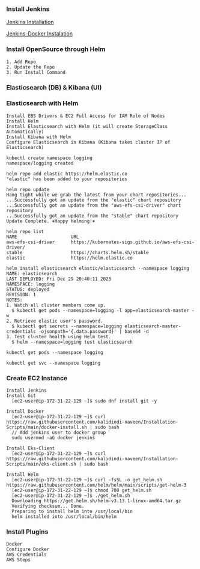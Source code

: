### Install Jenkins
[Jenkins Installation](https://www.jenkins.io/doc/tutorials/tutorial-for-installing-jenkins-on-AWS/)

[Jenkins-Docker Instalation](https://medium.com/@davidessienshare/how-to-run-jenkins-in-a-docker-container-e782647b3259#:~:text=How%20to%20run%20Jenkins%20in%20a%20docker%20container,a%20container%20using%20the%20image%20you%20just%20pulled)


### Install OpenSource through Helm
```
1. Add Repo
2. Update the Repo
3. Run Install Command
```
### Elasticsearch (DB) & Kibana (UI)
### Elasticsearch with Helm
```
Install EBS Drivers & EC2 Full Access for IAM Role of Nodes
Install Helm
Install Elasticsearch with Helm (it will create StorageClass Automatically)
Install Kibana with Helm
Configure Elasticsearch in Kibana (Kibana takes cluster IP of Elasticsearch)
```
```
kubectl create namespace logging       
namespace/logging created

helm repo add elastic https://helm.elastic.co
"elastic" has been added to your repositories

helm repo update
Hang tight while we grab the latest from your chart repositories...
...Successfully got an update from the "elastic" chart repository
...Successfully got an update from the "aws-efs-csi-driver" chart repository
...Successfully got an update from the "stable" chart repository
Update Complete. ⎈Happy Helming!⎈

helm repo list
NAME                    URL
aws-efs-csi-driver      https://kubernetes-sigs.github.io/aws-efs-csi-driver/
stable                  https://charts.helm.sh/stable
elastic                 https://helm.elastic.co

helm install elasticsearch elastic/elasticsearch --namespace logging
NAME: elasticsearch
LAST DEPLOYED: Fri Dec 29 20:40:11 2023
NAMESPACE: logging
STATUS: deployed
REVISION: 1
NOTES:
1. Watch all cluster members come up.
  $ kubectl get pods --namespace=logging -l app=elasticsearch-master -w
2. Retrieve elastic user's password.
  $ kubectl get secrets --namespace=logging elasticsearch-master-credentials -ojsonpath='{.data.password}' | base64 -d
3. Test cluster health using Helm test.
  $ helm --namespace=logging test elasticsearch

kubectl get pods --namespace logging

kubectl get svc --namespace logging
```
### Create EC2 Instance
```
Install Jenkins
Install Git
  [ec2-user@ip-172-31-22-129 ~]$ sudo dnf install git -y

Install Docker
  [ec2-user@ip-172-31-22-129 ~]$ curl https://raw.githubusercontent.com/kalidindi-naveen/Installation-Scripts/main/docker-install.sh | sudo bash
  // Add jenkins user to docker group
  sudo usermod -aG docker jenkins

Install Eks-Client
  [ec2-user@ip-172-31-22-129 ~]$ curl https://raw.githubusercontent.com/kalidindi-naveen/Installation-Scripts/main/eks-client.sh | sudo bash

Install Helm
  [ec2-user@ip-172-31-22-129 ~]$ curl -fsSL -o get_helm.sh https://raw.githubusercontent.com/helm/helm/main/scripts/get-helm-3
  [ec2-user@ip-172-31-22-129 ~]$ chmod 700 get_helm.sh
  [ec2-user@ip-172-31-22-129 ~]$ ./get_helm.sh
  Downloading https://get.helm.sh/helm-v3.13.1-linux-amd64.tar.gz
  Verifying checksum... Done.
  Preparing to install helm into /usr/local/bin
  helm installed into /usr/local/bin/helm
```
### Install Plugins
```
Docker
Configure Docker
AWS Credentials
AWS Steps
```